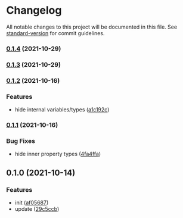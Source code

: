 # Changelog

All notable changes to this project will be documented in this file. See [standard-version](https://github.com/conventional-changelog/standard-version) for commit guidelines.

### [0.1.4](https://github.com/iendeavor/vue-ditto/compare/v0.1.3...v0.1.4) (2021-10-29)

### [0.1.3](https://github.com/iendeavor/vue-ditto/compare/v0.1.2...v0.1.3) (2021-10-29)

### [0.1.2](https://github.com/iendeavor/vue-ditto/compare/v0.1.1...v0.1.2) (2021-10-16)


### Features

* hide internal variables/types ([a1c192c](https://github.com/iendeavor/vue-ditto/commit/a1c192c843f46e807b0fa91d0e9b4b2dabd83802))

### [0.1.1](https://github.com/iendeavor/vue-ditto/compare/v0.1.0...v0.1.1) (2021-10-16)


### Bug Fixes

* hide inner property types ([4fa4ffa](https://github.com/iendeavor/vue-ditto/commit/4fa4ffada3f8e33598ec649aae0b03938d865d41))

## 0.1.0 (2021-10-14)


### Features

* init ([af05687](https://github.com/iendeavor/vue-ditto/commit/af056879e1f283d9393ca56d8820da2bf8dfe126))
* update ([29c5ccb](https://github.com/iendeavor/vue-ditto/commit/29c5ccb4f357897d8b474fb38b7c398f5d36644a))
